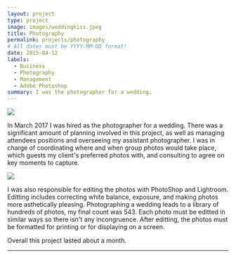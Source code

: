 ```yaml
---
layout: project
type: project
image: images/weddingkiss.jpeg
title: Photography
permalink: projects/photography
# All dates must be YYYY-MM-DD format!
date: 2015-04-12
labels:
  - Business
  - Photography
  - Management
  - Adobe Photoshop
summary: I was the photographer for a wedding.
---
```


<img class="ui image" src="{{ site.baseurl }}/images/weddingIn.jpeg">

In March 2017 I was hired as the photographer for a wedding. There was a significant amount of planning involved in this project, as well as managing attendees positions and overseeing my assistant photographer. I was in charge of coordinating where and when group photos would take place, which guests my client's preferred photos with, and consulting to agree on key moments to capture.

<img class="ui image" src="{{ site.baseurl }}/images/weddingLaugh.jpeg">

I was also responsible for editing the photos with PhotoShop and Lightroom. Editting includes correcting white balance, exposure, and making photos more asthetically pleasing. Photographing a wedding leads to a library of hundreds of photos, my final count was 543. Each photo must be editted in similar ways so there isn't any incongruence. After editting, the photos must be formatted for printing or for displaying on a screen.

Overall this project lasted about a month.




<hr>



